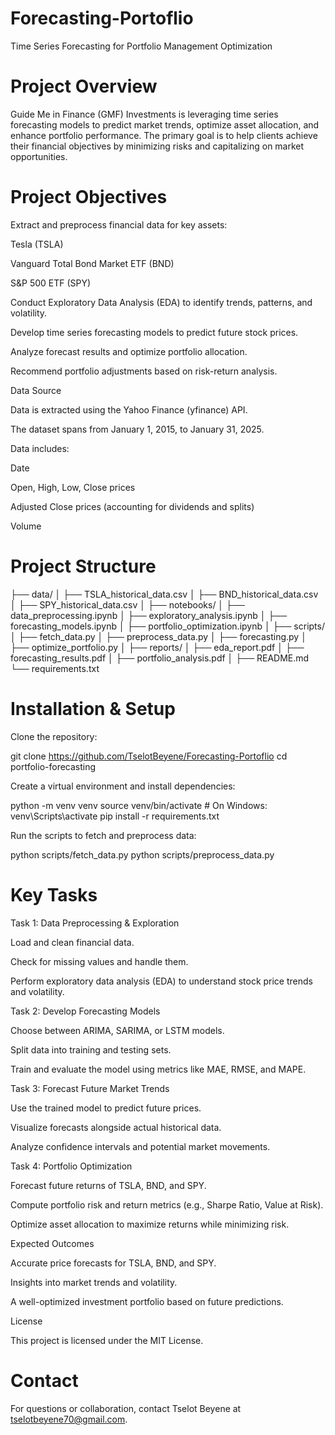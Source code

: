 # Forecasting-Portoflio

Time Series Forecasting for Portfolio Management Optimization

# Project Overview

Guide Me in Finance (GMF) Investments is leveraging time series forecasting models to predict market trends, optimize asset allocation, and enhance portfolio performance. The primary goal is to help clients achieve their financial objectives by minimizing risks and capitalizing on market opportunities.

# Project Objectives

Extract and preprocess financial data for key assets:

Tesla (TSLA)

Vanguard Total Bond Market ETF (BND)

S&P 500 ETF (SPY)

Conduct Exploratory Data Analysis (EDA) to identify trends, patterns, and volatility.

Develop time series forecasting models to predict future stock prices.

Analyze forecast results and optimize portfolio allocation.

Recommend portfolio adjustments based on risk-return analysis.

Data Source

Data is extracted using the Yahoo Finance (yfinance) API.

The dataset spans from January 1, 2015, to January 31, 2025.

Data includes:

Date

Open, High, Low, Close prices

Adjusted Close prices (accounting for dividends and splits)

Volume

# Project Structure

├── data/
│   ├── TSLA_historical_data.csv
│   ├── BND_historical_data.csv
│   ├── SPY_historical_data.csv
│
├── notebooks/
│   ├── data_preprocessing.ipynb
│   ├── exploratory_analysis.ipynb
│   ├── forecasting_models.ipynb
│   ├── portfolio_optimization.ipynb
│
├── scripts/
│   ├── fetch_data.py
│   ├── preprocess_data.py
│   ├── forecasting.py
│   ├── optimize_portfolio.py
│
├── reports/
│   ├── eda_report.pdf
│   ├── forecasting_results.pdf
│   ├── portfolio_analysis.pdf
│
├── README.md
└── requirements.txt

# Installation & Setup

Clone the repository:

git clone https://github.com/TselotBeyene/Forecasting-Portoflio
cd portfolio-forecasting

Create a virtual environment and install dependencies:

python -m venv venv
source venv/bin/activate  # On Windows: venv\Scripts\activate
pip install -r requirements.txt

Run the scripts to fetch and preprocess data:

python scripts/fetch_data.py
python scripts/preprocess_data.py

# Key Tasks

Task 1: Data Preprocessing & Exploration

Load and clean financial data.

Check for missing values and handle them.

Perform exploratory data analysis (EDA) to understand stock price trends and volatility.

Task 2: Develop Forecasting Models

Choose between ARIMA, SARIMA, or LSTM models.

Split data into training and testing sets.

Train and evaluate the model using metrics like MAE, RMSE, and MAPE.

Task 3: Forecast Future Market Trends

Use the trained model to predict future prices.

Visualize forecasts alongside actual historical data.

Analyze confidence intervals and potential market movements.

Task 4: Portfolio Optimization

Forecast future returns of TSLA, BND, and SPY.

Compute portfolio risk and return metrics (e.g., Sharpe Ratio, Value at Risk).

Optimize asset allocation to maximize returns while minimizing risk.

Expected Outcomes

Accurate price forecasts for TSLA, BND, and SPY.

Insights into market trends and volatility.

A well-optimized investment portfolio based on future predictions.

License

This project is licensed under the MIT License.

# Contact

For questions or collaboration, contact Tselot Beyene at tselotbeyene70@gmail.com.

